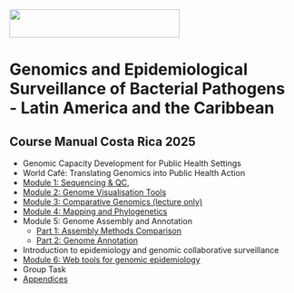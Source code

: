 <img src="https://coursesandconferences.wellcomeconnectingscience.org/wp-content/themes/wcc_courses_and_conferences/dist/assets/svg/logo.svg" width="300" height="50"> 

# Genomics and Epidemiological Surveillance of Bacterial Pathogens - Latin America and the Caribbean
## Course Manual Costa Rica 2025

- Genomic Capacity Development for Public Health Settings 
- World Café: Translating Genomics into Public Health Action
- [Module 1: Sequencing & QC](https://github.com/WCSCourses/GenEpiLAC2024/blob/main/Manuals/Sequencing&QC/Sequencing&QC.md), 
- [Module 2: Genome Visualisation Tools](https://github.com/WCSCourses/GenEpiLAC2024/blob/main/Manuals/Genome_visualisation_tools/Genome_visualisation_tools.md)
- [Module 3: Comparative Genomics (lecture only)](https://github.com/WCSCourses/GenEpiLAC2024/blob/main/Manuals/Comparative_genomics_module/Comparative_genomics.md)
- [Module 4: Mapping and Phylogenetics](https://github.com/WCSCourses/GenEpiLAC2024/blob/main/Manuals/Mapping_and_Phylogenetics/Mapping+Phylo.md)
- Module 5: Genome Assembly and Annotation
  - [Part 1: Assembly Methods Comparison](https://github.com/WCSCourses/GenEpiLAC2024/blob/main/Manuals/Assembly_method_comparison/Assembly_method_comparison.md)
  - [Part 2: Genome Annotation](https://github.com/WCSCourses/GenEpiLAC2024/blob/main/Manuals/Genome_Assembly_Annotation/Genome_Assembly_Annotation.md)
- Introduction to epidemiology and genomic collaborative surveillance 
- [Module 6: Web tools for genomic epidemiology](https://github.com/WCSCourses/GenEpiLAC2024/blob/main/Manuals/Web_tools_for_genomic_epidemiology/manual.md)
- Group Task
- [Appendices](https://github.com/WCSCourses/GenEpiLAC2024/blob/main/Manuals/Genome_visualisation_tools/Appendix_Artemis_2024.pdf)
